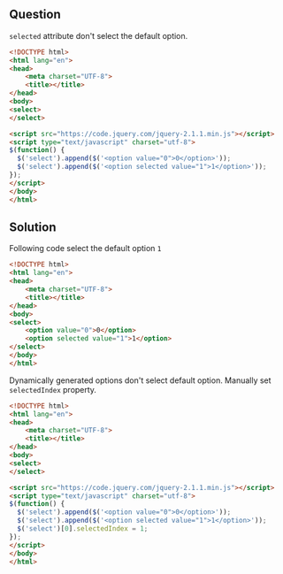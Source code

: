 ## Question

`selected` attribute don't select the default option.

```html
<!DOCTYPE html>
<html lang="en">
<head>
    <meta charset="UTF-8">
    <title></title>
</head>
<body>
<select>
</select>

<script src="https://code.jquery.com/jquery-2.1.1.min.js"></script>
<script type="text/javascript" charset="utf-8">
$(function() {
  $('select').append($('<option value="0">0</option>'));
  $('select').append($('<option selected value="1">1</option>'));
});
</script>
</body>
</html>
```

## Solution

Following code select the default option `1`

```html
<!DOCTYPE html>
<html lang="en">
<head>
    <meta charset="UTF-8">
    <title></title>
</head>
<body>
<select>
    <option value="0">0</option>
    <option selected value="1">1</option>
</select>
</body>
</html>
```

Dynamically generated options don't select default option. Manually set `selectedIndex` property.

```html
<!DOCTYPE html>
<html lang="en">
<head>
    <meta charset="UTF-8">
    <title></title>
</head>
<body>
<select>
</select>

<script src="https://code.jquery.com/jquery-2.1.1.min.js"></script>
<script type="text/javascript" charset="utf-8">
$(function() {
  $('select').append($('<option value="0">0</option>'));
  $('select').append($('<option selected value="1">1</option>'));
  $('select')[0].selectedIndex = 1;
});
</script>
</body>
</html>
```
